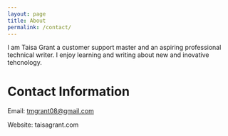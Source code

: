 ```yaml
---
layout: page
title: About
permalink: /contact/
---
```

I am Taisa Grant a customer support master and an aspiring professional technical writer. I enjoy learning and writing about new and inovative tehcnology.

# Contact Information

Email: tmgrant08@gmail.com

Website: taisagrant.com



